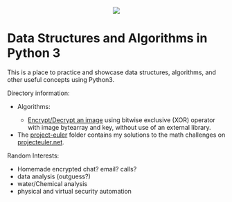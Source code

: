 <p align="center"><img src="https://external-content.duckduckgo.com/iu/?u=https%3A%2F%2Fqph.fs.quoracdn.net%2Fmain-qimg-c4bd5888bea21df127351a418a55bf51&f=1&nofb=1"></p>

Data Structures and Algorithms in Python 3
=================================================
This is a place to practice and showcase data structures, algorithms, and other useful concepts using Python3.

Directory information:
<ul><li>Algorithms:</li><ul><li><a href="https://github.com/mellowpuppy/algorithms/blob/main/algorithms/encrypt-decrypt-images.py">Encrypt/Decrypt an image</a> using bitwise exclusive (XOR) operator with image bytearray and key, without use of an external library.</li></ul>
<li>The <a href="https://github.com/mellowpuppy/algorithms/tree/main/project-euler">project-euler</a> folder contains my solutions to the math challenges on <a href="https://projecteuler.net/">projecteuler.net</a>.</li>
</ul>
 
Random Interests:
  - Homemade encrypted chat? email? calls?
  - data analysis (outguess?)
  - water/Chemical analysis
  - physical and virtual security automation
